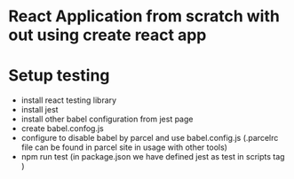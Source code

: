 # React Application from scratch with out using create react app

# Setup testing
- install react testing library
- install jest
- install other babel configuration from jest page
- create babel.confog.js
- configure to disable babel by parcel and use babel.config.js (.parcelrc file can be found in parcel site in usage with other tools)
- npm run test (in package.json we have defined jest as test in scripts tag )